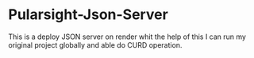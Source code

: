 # Pularsight-Json-Server
This is a deploy JSON server on render whit the help of this I can run my original project globally and able do CURD operation.
